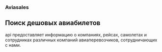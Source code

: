 ### Aviasales

## Поиск дешовых авиабилетов

api предоставляет информацию о компаниях, рейсах, самолетах и сотрудниках различных компаний авиаперевозчиков, сотрудничающих с нами.
